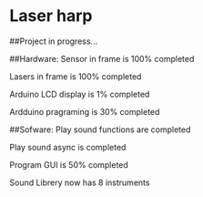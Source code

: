 # Laser harp
##Project in progress...


##Hardware:
Sensor in frame is 100% completed

Lasers in frame is 100% completed

Arduino LCD display is 1% completed

Ardduino pragraming is 30% completed


##Sofware:
Play sound functions are completed

Play sound async is  completed

Program GUI is 50% completed

Sound Librery now has 8 instruments


